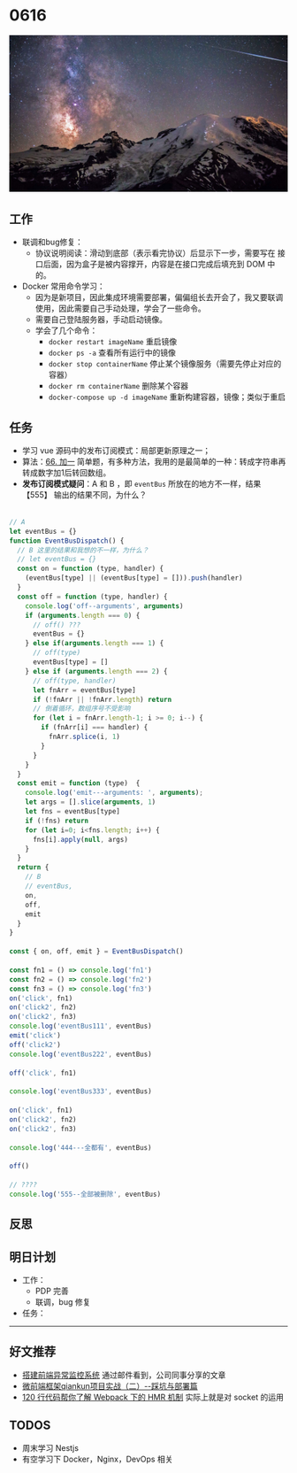 
# 0616

![](./bg-imgs/0616.jpg)

## 工作

- 联调和bug修复：
  - 协议说明阅读：滑动到底部（表示看完协议）后显示下一步，需要写在 接口后面，因为盒子是被内容撑开，内容是在接口完成后填充到 DOM 中的。
- Docker 常用命令学习：
  - 因为是新项目，因此集成环境需要部署，偏偏组长去开会了，我又要联调使用，因此需要自己手动处理，学会了一些命令。
  - 需要自己登陆服务器，手动启动镜像。
  - 学会了几个命令：
    - `docker restart imageName` 重启镜像
    - `docker ps -a` 查看所有运行中的镜像
    - `docker stop containerName` 停止某个镜像服务（需要先停止对应的容器）
    - `docker rm containerName`  删除某个容器
    - `docker-compose up -d imageName` 重新构建容器，镜像；类似于重启

## 任务

- 学习 vue 源码中的发布订阅模式：局部更新原理之一；
- 算法：[66. 加一](https://leetcode-cn.com/problems/plus-one/) 简单题，有多种方法，我用的是最简单的一种：转成字符串再转成数字加1后转回数组。
- **发布订阅模式疑问**：A 和 B ，即 `eventBus` 所放在的地方不一样，结果 【555】 输出的结果不同，为什么？

```javascript

// A
let eventBus = {}
function EventBusDispatch() {
  // B 这里的结果和我想的不一样，为什么？
  // let eventBus = {}
  const on = function (type, handler) {
    (eventBus[type] || (eventBus[type] = [])).push(handler)
  }
  const off = function (type, handler) {
    console.log('off--arguments', arguments)
    if (arguments.length === 0) {
      // off() ???
      eventBus = {}
    } else if(arguments.length === 1) {
      // off(type)
      eventBus[type] = []
    } else if (arguments.length === 2) {
      // off(type, handler)
      let fnArr = eventBus[type]
      if (!fnArr || !fnArr.length) return
      // 倒着循环，数组序号不受影响
      for (let i = fnArr.length-1; i >= 0; i--) {
        if (fnArr[i] === handler) {
          fnArr.splice(i, 1)
        }
      }
    }
  }
  const emit = function (type)  {
    console.log('emit---arguments: ', arguments);
    let args = [].slice(arguments, 1)
    let fns = eventBus[type]
    if (!fns) return
    for (let i=0; i<fns.length; i++) {
      fns[i].apply(null, args)
    }
  }
  return {
    // B
    // eventBus,
    on,
    off,
    emit
  }
}

const { on, off, emit } = EventBusDispatch()

const fn1 = () => console.log('fn1')
const fn2 = () => console.log('fn2')
const fn3 = () => console.log('fn3')
on('click', fn1)
on('click2', fn2)
on('click2', fn3)
console.log('eventBus111', eventBus)
emit('click')
off('click2')
console.log('eventBus222', eventBus)

off('click', fn1)

console.log('eventBus333', eventBus)

on('click', fn1)
on('click2', fn2)
on('click2', fn3)

console.log('444---全都有', eventBus)

off()

// ????
console.log('555--全部被删除', eventBus)

```



## 反思

## 明日计划

- 工作：
  - PDP 完善
  - 联调，bug 修复
- 任务：

---

## 好文推荐

- [搭建前端异常监控系统](https://juejin.cn/post/6967152411542552607) 通过邮件看到，公司同事分享的文章
- [微前端框架qiankun项目实战（二）--踩坑与部署篇](https://mp.weixin.qq.com/s/zBBpZNOU_ewd2U_szE5OBA)
- [120 行代码帮你了解 Webpack 下的 HMR 机制](https://mp.weixin.qq.com/s/2b995bDgDurZYIfvdEkLBg) 实际上就是对 socket 的运用

## TODOS

- 周末学习 Nestjs
- 有空学习下 Docker，Nginx，DevOps 相关